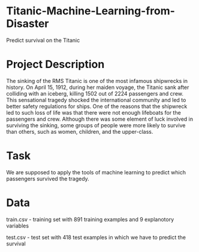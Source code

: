 # Titanic-Machine-Learning-from-Disaster
Predict survival on the Titanic

# Project Description
The sinking of the RMS Titanic is one of the most infamous shipwrecks in history.  On April 15, 1912, during her maiden voyage, the Titanic sank after colliding with an iceberg, killing 1502 out of 2224 passengers and crew. This sensational tragedy shocked the international community and led to better safety regulations for ships.
One of the reasons that the shipwreck led to such loss of life was that there were not enough lifeboats for the passengers and crew. Although there was some element of luck involved in surviving the sinking, some groups of people were more likely to survive than others, such as women, children, and the upper-class.

# Task
We are supposed to apply the tools of machine learning to predict which passengers survived the tragedy.

# Data
train.csv - training set with 891 training examples and 9 explanotory variables

test.csv - test set with 418 test examples in which we have to predict the survival
